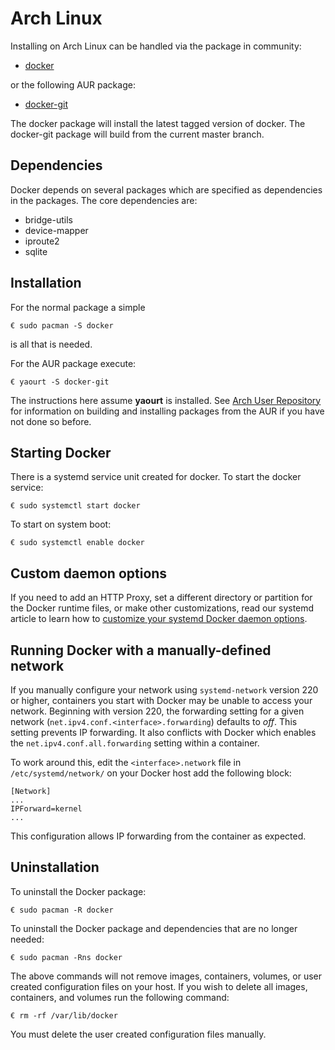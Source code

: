 <!--[metadata]>
+++
title = "Installation on Arch Linux"
description = "Installation instructions for Docker on ArchLinux."
keywords = ["arch linux, docker, documentation,  installation"]
[menu.main]
parent = "smn_linux"
+++
<![end-metadata]-->

# Arch Linux

Installing on Arch Linux can be handled via the package in community:

 - [docker](https://www.archlinux.org/packages/community/x86_64/docker/)

or the following AUR package:

 - [docker-git](https://aur.archlinux.org/packages/docker-git/)

The docker package will install the latest tagged version of docker. The
docker-git package will build from the current master branch.

## Dependencies

Docker depends on several packages which are specified as dependencies
in the packages. The core dependencies are:

 - bridge-utils
 - device-mapper
 - iproute2
 - sqlite

## Installation

For the normal package a simple

    € sudo pacman -S docker

is all that is needed.

For the AUR package execute:

    € yaourt -S docker-git

The instructions here assume **yaourt** is installed. See [Arch User
Repository](https://wiki.archlinux.org/index.php/Arch_User_Repository#Installing_packages)
for information on building and installing packages from the AUR if you
have not done so before.

## Starting Docker

There is a systemd service unit created for docker. To start the docker
service:

    € sudo systemctl start docker

To start on system boot:

    € sudo systemctl enable docker

## Custom daemon options

If you need to add an HTTP Proxy, set a different directory or partition for the
Docker runtime files, or make other customizations, read our systemd article to
learn how to [customize your systemd Docker daemon options](../articles/systemd.md).

## Running Docker with a manually-defined network

If you manually configure your network using `systemd-network` version 220 or
higher, containers you start with Docker may be unable to access your network.
Beginning with version 220, the forwarding setting for a given network
(`net.ipv4.conf.<interface>.forwarding`) defaults to *off*. This setting
prevents IP forwarding. It also conflicts with Docker which enables the
`net.ipv4.conf.all.forwarding` setting within a container.

To work around this, edit the `<interface>.network` file in
`/etc/systemd/network/` on your Docker host add the following block:

```
[Network]
...
IPForward=kernel
...
```

This configuration allows IP forwarding from the container as expected.
## Uninstallation

To uninstall the Docker package:

    € sudo pacman -R docker

To uninstall the Docker package and dependencies that are no longer needed:

    € sudo pacman -Rns docker

The above commands will not remove images, containers, volumes, or user created
configuration files on your host. If you wish to delete all images, containers,
and volumes run the following command:

    € rm -rf /var/lib/docker

You must delete the user created configuration files manually.
